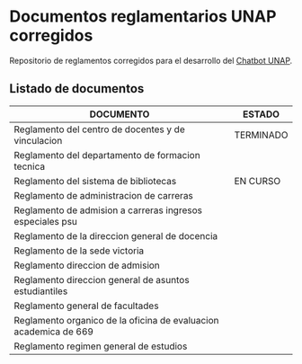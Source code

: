# Documentos reglamentarios UNAP corregidos

Repositorio de reglamentos corregidos para el desarrollo del [Chatbot UNAP](https://unap-chatbot.streamlit.app/).

## Listado de documentos

| DOCUMENTO                                                        | ESTADO    |
| ---------------------------------------------------------------- | --------- |
| Reglamento del centro de docentes y de vinculacion               | TERMINADO |
| Reglamento del departamento de formacion tecnica                 |           |
| Reglamento del sistema de bibliotecas                            | EN CURSO  |
| Reglamento de administracion de carreras                         |           |
| Reglamento de admision a carreras ingresos especiales psu        |           |
| Reglamento de la direccion general de docencia                   |           |
| Reglamento de la sede victoria                                   |           |
| Reglamento direccion de admision                                 |           |
| Reglamento direccion general de asuntos estudiantiles            |           |
| Reglamento general de facultades                                 |           |
| Reglamento organico de la oficina de evaluacion academica de 669 |           |
| Reglamento regimen general de estudios                           |           |


